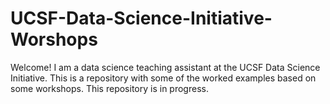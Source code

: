 # UCSF-Data-Science-Initiative-Worshops

Welcome! I am a data science teaching assistant at the UCSF Data Science Initiative. This is a repository with some of the worked examples based on some workshops. This repository is in progress.
